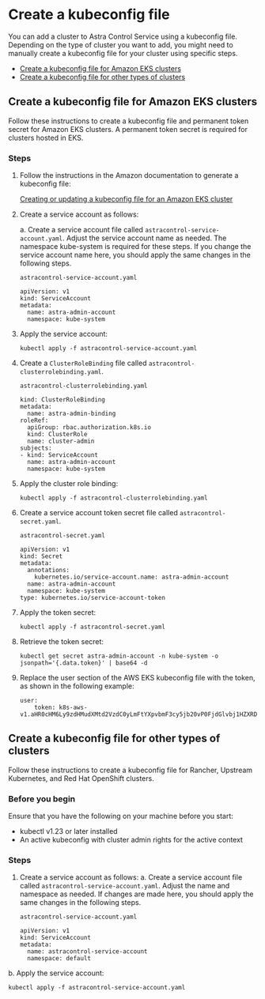 # Create a kubeconfig file

You can add a cluster to Astra Control Service using a kubeconfig file. Depending on the type of cluster you want to add, you might need to manually create a kubeconfig file for your cluster using specific steps.
- [Create a kubeconfig file for Amazon EKS clusters](#Create-a-kubeconfig-file-for-Amazon-EKS-clusters)
- [Create a kubeconfig file for other types of clusters](#Create-a-kubeconfig-file-for-other-types-of-clusters)

## Create a kubeconfig file for Amazon EKS clusters
Follow these instructions to create a kubeconfig file and permanent token secret for Amazon EKS clusters. A permanent token secret is required for clusters hosted in EKS.

### Steps
1. Follow the instructions in the Amazon documentation to generate a kubeconfig file:

    [Creating or updating a kubeconfig file for an Amazon EKS cluster](https://docs.aws.amazon.com/eks/latest/userguide/create-kubeconfig.html)

2. Create a service account as follows:

    a. Create a service account file called ```astracontrol-service-account.yaml```.
Adjust the service account name as needed. The namespace kube-system is required for these steps. If you change the service account name here, you should apply the same changes in the following steps.
    ```
    astracontrol-service-account.yaml
    ```
    ```
    apiVersion: v1
    kind: ServiceAccount
    metadata:
      name: astra-admin-account
      namespace: kube-system
    ```

3. Apply the service account:
    ```
    kubectl apply -f astracontrol-service-account.yaml
    ```

4. Create a ```ClusterRoleBinding``` file called ```astracontrol-clusterrolebinding.yaml```.

    ```astracontrol-clusterrolebinding.yaml```
    ```apiVersion: rbac.authorization.k8s.io/v1
    kind: ClusterRoleBinding
    metadata:
      name: astra-admin-binding
    roleRef:
      apiGroup: rbac.authorization.k8s.io
      kind: ClusterRole
      name: cluster-admin
    subjects:
    - kind: ServiceAccount
      name: astra-admin-account
      namespace: kube-system
    ```

5. Apply the cluster role binding:

    ```kubectl apply -f astracontrol-clusterrolebinding.yaml```

6. Create a service account token secret file called ```astracontrol-secret.yaml```.

    ```astracontrol-secret.yaml```

    ```
    apiVersion: v1
    kind: Secret
    metadata:
      annotations:
        kubernetes.io/service-account.name: astra-admin-account
      name: astra-admin-account
      namespace: kube-system
    type: kubernetes.io/service-account-token
    ```

7. Apply the token secret:

    ```kubectl apply -f astracontrol-secret.yaml```

8. Retrieve the token secret:

    ```kubectl get secret astra-admin-account -n kube-system -o jsonpath='{.data.token}' | base64 -d```

9. Replace the user section of the AWS EKS kubeconfig file with the token, as shown in the following example:

    ```
    user:
        token: k8s-aws-v1.aHR0cHM6Ly9zdHMudXMtd2VzdC0yLmFtYXpvbmF3cy5jb20vP0FjdGlvbj1HZXRDYWxsZXJJZGVudGl0eSZWZXJzaW9uPTIwMTEtMDYtMTUmWC1BbXotQWxnb3JpdGhtPUFXUzQtSE1BQy1TSEEyNTYmWC1BbXotQ3JlZGVudGlhbD1BS0lBM1JEWDdKU0haWU9LSEQ2SyUyRjIwMjMwNDAzJTJGdXMtd2VzdC0yJTJGc3RzJTJGYXdzNF9yZXF1ZXN0JlgtQW16LURhdGU9MjAyMzA0MDNUMjA0MzQwWiZYLUFtei1FeHBpcmVzPTYwJlgtQW16LVNpZ25lZEhlYWRlcnM9aG9zdCUzQngtazhzLWF3cy1pZCZYLUFtei1TaWduYXR1cmU9YjU4ZWM0NzdiM2NkZGYxNGRhNzU4MGI2ZWQ2zY2NzI2YWIwM2UyNThjMjRhNTJjNmVhNjc4MTRlNjJkOTg2Mg
    ```

## Create a kubeconfig file for other types of clusters
Follow these instructions to create a kubeconfig file for Rancher, Upstream Kubernetes, and Red Hat OpenShift clusters.

### Before you begin
Ensure that you have the following on your machine before you start:
- kubectl v1.23 or later installed
- An active kubeconfig with cluster admin rights for the active context

### Steps
1. Create a service account as follows:
a. Create a service account file called ```astracontrol-service-account.yaml```.
Adjust the name and namespace as needed. If changes are made here, you should apply the same changes in the following steps.

    ```
    astracontrol-service-account.yaml
    ```
    ```
    apiVersion: v1
    kind: ServiceAccount
    metadata:
      name: astracontrol-service-account
      namespace: default
    ```

b. Apply the service account:

```
kubectl apply -f astracontrol-service-account.yaml
```


